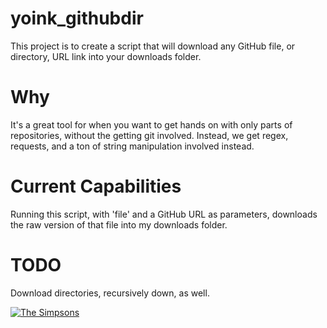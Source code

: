 # yoink_githubdir
This project is to create a script that will download any GitHub file, or directory, URL link into your downloads folder.

# Why
It's a great tool for when you want to get hands on with only parts of repositories, without the getting git involved. 
Instead, we get regex, requests, and a ton of string manipulation involved instead.

# Current Capabilities
Running this script, with 'file' and a GitHub URL as parameters, downloads the raw version of that file into my downloads folder.

# TODO 
Download directories, recursively down, as well.

[![The Simpsons]({https://i.ytimg.com/vi/CJh1hmmLLzw/hqdefault.jpg})]({https://www.youtube.com/embed/CJh1hmmLLzw} "Yoink!")

